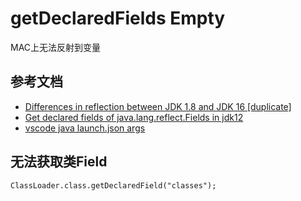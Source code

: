 # getDeclaredFields Empty

MAC上无法反射到变量

## 参考文档

* [Differences in reflection between JDK 1.8 and JDK 16 [duplicate]](https://stackoverflow.com/questions/68413382/differences-in-reflection-between-jdk-1-8-and-jdk-16)
* [Get declared fields of java.lang.reflect.Fields in jdk12](https://stackoverflow.com/questions/56039341/get-declared-fields-of-java-lang-reflect-fields-in-jdk12)
* [vscode java launch.json args](https://stackoverflow.com/questions/52061958/vscode-java-launch-json-args/52341719)

## 无法获取类Field

```
ClassLoader.class.getDeclaredField("classes");
```
